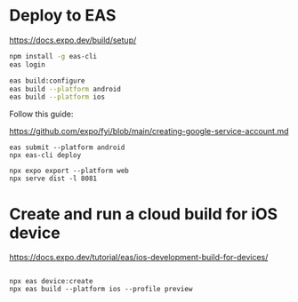 # Deploy to EAS

https://docs.expo.dev/build/setup/

```sh
npm install -g eas-cli
eas login

eas build:configure
eas build --platform android
eas build --platform ios

```

Follow this guide:

https://github.com/expo/fyi/blob/main/creating-google-service-account.md


```
eas submit --platform android
npx eas-cli deploy
```


```
npx expo export --platform web
npx serve dist -l 8081
```


# Create and run a cloud build for iOS device

https://docs.expo.dev/tutorial/eas/ios-development-build-for-devices/

```

npx eas device:create
npx eas build --platform ios --profile preview
```
